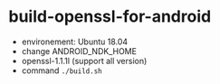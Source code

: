 # build-openssl-for-android
- environement: Ubuntu 18.04
- change ANDROID_NDK_HOME
- openssl-1.1.1l (support all version)
- command `./build.sh`
